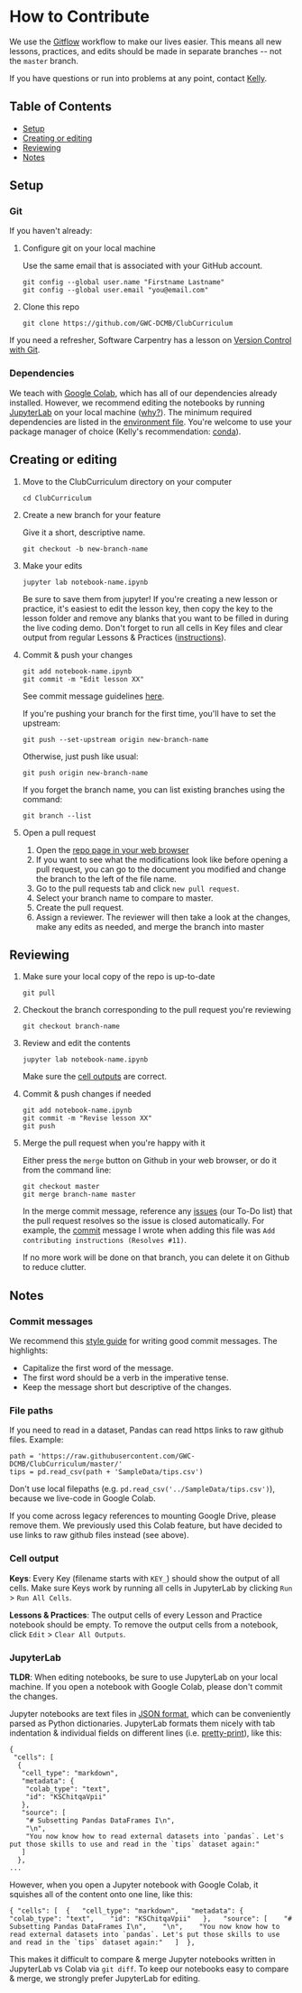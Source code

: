 # How to Contribute

We use the [Gitflow](https://www.atlassian.com/git/tutorials/comparing-workflows/gitflow-workflow) workflow to make our lives easier. This means all new lessons, practices, and edits should be made in separate branches -- not the `master` branch.

If you have questions or run into problems at any point, contact [Kelly](mailto:sovacool@umich.edu).

## Table of Contents

- [Setup](#setup)
- [Creating or editing](#creating-or-editing)
- [Reviewing](#reviewing)
- [Notes](#notes)

## Setup

### Git

If you haven't already:

1. Configure git on your local machine

    Use the same email that is associated with your GitHub account.
    ```
    git config --global user.name "Firstname Lastname"
    git config --global user.email "you@email.com"
    ```

1. Clone this repo
    ```
    git clone https://github.com/GWC-DCMB/ClubCurriculum
    ```

If you need a refresher, Software Carpentry has a lesson on [Version Control with Git](http://swcarpentry.github.io/git-novice/).

### Dependencies

We teach with [Google Colab](https://colab.research.google.com), which has all of our dependencies already installed. 
However, we recommend editing the notebooks by running [JupyterLab](https://jupyterlab.readthedocs.io/en/stable/) on your local machine ([why?](#jupyterlab)). 
The minimum required dependencies are listed in the [environment file](environment.yml). 
You're welcome to use your package manager of choice (Kelly's recommendation: [conda](https://docs.conda.io/en/latest/miniconda.html)).

## Creating or editing

1. Move to the ClubCurriculum directory on your computer

    ```
    cd ClubCurriculum
    ```

1. Create a new branch for your feature
    
    Give it a short, descriptive name.
    ```
    git checkout -b new-branch-name
    ```

1. Make your edits
    ```
    jupyter lab notebook-name.ipynb
    ```
    Be sure to save them from jupyter!
    If you're creating a new lesson or practice, it's easiest to edit the lesson key, 
    then copy the key to the lesson folder and remove any blanks that you want to be filled in during the live coding demo.
    Don't forget to run all cells in Key files and clear output from regular Lessons & Practices ([instructions](#cell-output)).

1. Commit & push your changes
    ```
    git add notebook-name.ipynb
    git commit -m "Edit lesson XX"
    ```
    See commit message guidelines [here](#commit-messages).
    
    If you're pushing your branch for the first time, you'll have to set the upstream:
    ```
    git push --set-upstream origin new-branch-name
    ```

    Otherwise, just push like usual:
    ```
    git push origin new-branch-name
    ```

    If you forget the branch name, you can list existing branches using the command:
    ```
    git branch --list
    ```

1. Open a pull request
    1. Open the [repo page in your web browser](https://github.com/GWC-DCMB/ClubCurriculum)
    1. If you want to see what the modifications look like before opening a pull request, you can go to the document you modified and change the branch to the left of the file name. 
    1. Go to the pull requests tab and click `new pull request`.
    1. Select your branch name to compare to master.
    1. Create the pull request.
    1. Assign a reviewer.
    The reviewer will then take a look at the changes, make any edits as needed, and merge the branch into master

## Reviewing

1. Make sure your local copy of the repo is up-to-date
    ```
    git pull
    ```
1. Checkout the branch corresponding to the pull request you're reviewing
    ```
    git checkout branch-name
    ```
1. Review and edit the contents
    ```
    jupyter lab notebook-name.ipynb
    ```
    Make sure the [cell outputs](#cell-output) are correct.
    
1. Commit & push changes if needed
    ```
    git add notebook-name.ipynb
    git commit -m "Revise lesson XX"
    git push
    ```

1. Merge the pull request when you're happy with it

    Either press the `merge` button on Github in your web browser,
    or do it from the command line:
    ```
    git checkout master
    git merge branch-name master
    ```
    In the merge commit message, reference any [issues](https://github.com/GWC-DCMB/ClubCurriculum/issues) (our To-Do list) that the pull request resolves so the issue is closed automatically. 
    For example, the [commit](https://github.com/GWC-DCMB/ClubCurriculum/commit/e871017fc77fe2023f2488d3c18ae4baaee5b03f) message I wrote when adding this file was `Add contributing instructions (Resolves #11)`.
    
    If no more work will be done on that branch, you can delete it on Github to reduce clutter.

## Notes

### Commit messages

We recommend this [style guide](https://chris.beams.io/posts/git-commit/) for writing good commit messages.
The highlights:
- Capitalize the first word of the message.
- The first word should be a verb in the imperative tense.
- Keep the message short but descriptive of the changes.

### File paths

If you need to read in a dataset, Pandas can read https links to raw github files. Example:

```
path = 'https://raw.githubusercontent.com/GWC-DCMB/ClubCurriculum/master/'
tips = pd.read_csv(path + 'SampleData/tips.csv')
```
    
Don't use local filepaths (e.g. `pd.read_csv('../SampleData/tips.csv')`), because we live-code in Google Colab.

If you come across legacy references to mounting Google Drive, please remove them. We previously used this Colab feature, but have decided to use links to raw github files instead (see above).

### Cell output

**Keys**:
Every Key (filename starts with `KEY_`) should show the output of all cells.  Make sure Keys work by running all cells in JupyterLab by clicking `Run` > `Run All Cells`. 

**Lessons & Practices**:
The output cells of every Lesson and Practice notebook should be empty. To remove the output cells from a notebook, click `Edit` > `Clear All Outputs`.

### JupyterLab

**TLDR**: When editing notebooks, be sure to use JupyterLab on your local machine. If you open a notebook with Google Colab, please don't commit the changes.

Jupyter notebooks are text files in [JSON format](https://www.json.org/), which can be conveniently parsed as Python dictionaries. JupyterLab formats them nicely with tab indentation & individual fields on different lines (i.e. [pretty-print](https://docs.python.org/3.4/library/pprint.html)), like this:

```
{
 "cells": [
  {
   "cell_type": "markdown",
   "metadata": {
    "colab_type": "text",
    "id": "KSChitqaVpii"
   },
   "source": [
    "# Subsetting Pandas DataFrames I\n",
    "\n",
    "You now know how to read external datasets into `pandas`. Let's put those skills to use and read in the `tips` dataset again:"
   ]
  },
...
```

However, when you open a Jupyter notebook with Google Colab, it squishes all of the content onto one line, like this:
```
{ "cells": [  {   "cell_type": "markdown",   "metadata": {    "colab_type": "text",    "id": "KSChitqaVpii"   },   "source": [    "# Subsetting Pandas DataFrames I\n",    "\n",    "You now know how to read external datasets into `pandas`. Let's put those skills to use and read in the `tips` dataset again:"   ]  },
```

This makes it difficult to compare & merge Jupyter notebooks written in JupyterLab vs Colab via `git diff`.
To keep our notebooks easy to compare & merge, we strongly prefer JupyterLab for editing.
